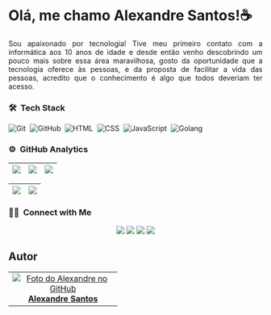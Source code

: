 <h1>Olá, me chamo Alexandre Santos!☕</h1>

<p align="justify">Sou apaixonado por tecnologia! Tive meu primeiro contato com a informática aos 10 anos de idade e desde então venho descobrindo um pouco mais sobre essa área maravilhosa, gosto da oportunidade que a tecnologia oferece às pessoas, e da proposta de facilitar a vida das pessoas, acredito que o conhecimento é algo que todos deveriam ter acesso.</p>

<p>
  
### 🛠 &nbsp;Tech Stack
![Git](https://img.shields.io/badge/-Git-05122A?style=flat&logo=git)&nbsp;
![GitHub](https://img.shields.io/badge/-GitHub-05122A?style=flat&logo=github)&nbsp;
![HTML](https://img.shields.io/badge/-HTML-05122A?style=flat&logo=HTML5)&nbsp;
![CSS](https://img.shields.io/badge/-CSS-05122A?style=flat&logo=CSS3&logoColor=1572B6)&nbsp;
![JavaScript](https://img.shields.io/badge/-JavaScript-05122A?style=flat&logo=javascript)&nbsp;
![Golang](https://img.shields.io/badge/-Golang-05122A?style=flat&logo=go)&nbsp;
</p>

### ⚙️ &nbsp;GitHub Analytics

| ![](http://github-profile-summary-cards.vercel.app/api/cards/stats?username=alexandresantosal91&theme=nord_dark) | ![](http://github-profile-summary-cards.vercel.app/api/cards/repos-per-language?username=alexandresantosal91&hide=Html&theme=nord_dark) | ![](http://github-profile-summary-cards.vercel.app/api/cards/most-commit-language?username=alexandresantosal91&theme=nord_dark) |
| :-: | :-: | :-: |

| ![](http://github-profile-summary-cards.vercel.app/api/cards/profile-details?username=alexandresantosal91&theme=nord_dark) | ![](https://github-readme-streak-stats.herokuapp.com/?user=arthurspk&hide_border=true&date_format=M%20j%5B%2C%20Y%5D&background=2D3742&stroke=2D3742&ring=6bbbca&fire=6bbbca&currStreakNum=fff&sideNums=6bbbca&currStreakLabel=6bbbca&sideLabels=fff&dates=fff) |
| :-: | :-: |


### 🤝🏻 &nbsp;Connect with Me

<p align="center">
<a href="https://alexandresantosal91.github.io"><img src="https://img.shields.io/badge/-Portfolio-E4405F?style=flat&logo=Portfolio&logoColor=white"/></a>
<a href="http://linktr.ee/alexandresantos.com"><img src="https://img.shields.io/badge/-Linktr-1877F2?style=flat&logo=Linktr&logoColor=white"/></a>
<a href="https://www.linkedin.com/in/alexandresantosal/"><img src="https://img.shields.io/badge/-LinkedIn-1877F2?style=flat&logo=Linktr&logoColor=white"/></a>
<a href="https://www.instagram.com/alexandresantosal91/"><img src="https://img.shields.io/badge/-Instagram-BD081C?style=flat&logo=Instagram&logoColor=white"/></a>

</p>

<h2>Autor</h2>

<table>
  <tr>
    <td align="center"  width="200px">
      <a href="https://github.com/alexandresantosal91">
        <img src="https://avatars.githubusercontent.com/u/122564125?s=400&u=89b5e90a309d06830dcac867a6a5a8e2940ff693&v=4" alt="Foto do Alexandre no GitHub"/>
        <br> <b>Alexandre Santos</b>
        </sub>
      </a>
    </td>
  </tr>
</table>
